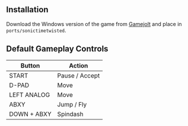 ## Installation
Download the Windows version of the game from [Gamejolt](https://gamejolt.com/games/sonic-time-twisted/24775) and place in `ports/sonictimetwisted`.

## Default Gameplay Controls
| Button | Action |
|--|--|
|START|Pause / Accept|
|D-PAD|Move|
|LEFT ANALOG|Move|
|ABXY|Jump / Fly|
|DOWN + ABXY|Spindash|